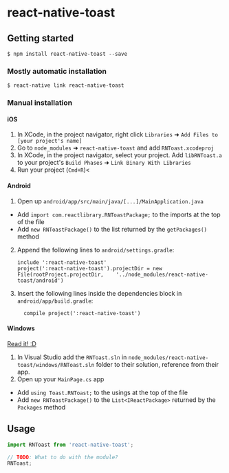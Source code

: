 
# react-native-toast

## Getting started

`$ npm install react-native-toast --save`

### Mostly automatic installation

`$ react-native link react-native-toast`

### Manual installation


#### iOS

1. In XCode, in the project navigator, right click `Libraries` ➜ `Add Files to [your project's name]`
2. Go to `node_modules` ➜ `react-native-toast` and add `RNToast.xcodeproj`
3. In XCode, in the project navigator, select your project. Add `libRNToast.a` to your project's `Build Phases` ➜ `Link Binary With Libraries`
4. Run your project (`Cmd+R`)<

#### Android

1. Open up `android/app/src/main/java/[...]/MainApplication.java`
  - Add `import com.reactlibrary.RNToastPackage;` to the imports at the top of the file
  - Add `new RNToastPackage()` to the list returned by the `getPackages()` method
2. Append the following lines to `android/settings.gradle`:
  	```
  	include ':react-native-toast'
  	project(':react-native-toast').projectDir = new File(rootProject.projectDir, 	'../node_modules/react-native-toast/android')
  	```
3. Insert the following lines inside the dependencies block in `android/app/build.gradle`:
  	```
      compile project(':react-native-toast')
  	```

#### Windows
[Read it! :D](https://github.com/ReactWindows/react-native)

1. In Visual Studio add the `RNToast.sln` in `node_modules/react-native-toast/windows/RNToast.sln` folder to their solution, reference from their app.
2. Open up your `MainPage.cs` app
  - Add `using Toast.RNToast;` to the usings at the top of the file
  - Add `new RNToastPackage()` to the `List<IReactPackage>` returned by the `Packages` method


## Usage
```javascript
import RNToast from 'react-native-toast';

// TODO: What to do with the module?
RNToast;
```
  